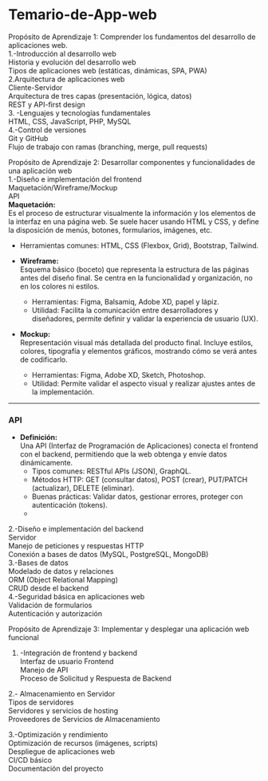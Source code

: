 # Temario-de-App-web
Propósito de Aprendizaje 1: Comprender los fundamentos del desarrollo de aplicaciones web.  
1.-Introducción al desarrollo web  
Historia y evolución del desarrollo web  
Tipos de aplicaciones web (estáticas, dinámicas, SPA, PWA)  
2.Arquitectura de aplicaciones web  
Cliente-Servidor  
Arquitectura de tres capas (presentación, lógica, datos)  
REST y API-first design  
3. -Lenguajes y tecnologías fundamentales  
HTML, CSS, JavaScript, PHP, MySQL  
4.-Control de versiones  
Git y GitHub  
Flujo de trabajo con ramas (branching, merge, pull requests)  

Propósito de Aprendizaje 2: Desarrollar componentes y funcionalidades de una aplicación web   
1.-Diseño e implementación del frontend  
Maquetación/Wireframe/Mockup  
API  
**Maquetación:**  
  Es el proceso de estructurar visualmente la información y los elementos de la interfaz en una página web. Se suele hacer usando HTML y CSS, y define la disposición de menús, botones, formularios, imágenes, etc.  
  - Herramientas comunes: HTML, CSS (Flexbox, Grid), Bootstrap, Tailwind.  

- **Wireframe:**  
  Esquema básico (boceto) que representa la estructura de las páginas antes del diseño final. Se centra en la funcionalidad y organización, no en los colores ni estilos.  
  - Herramientas: Figma, Balsamiq, Adobe XD, papel y lápiz.  
  - Utilidad: Facilita la comunicación entre desarrolladores y diseñadores, permite definir y validar la experiencia de usuario (UX).  

- **Mockup:**   
  Representación visual más detallada del producto final. Incluye estilos, colores, tipografía y elementos gráficos, mostrando cómo se verá antes de codificarlo.  
  - Herramientas: Figma, Adobe XD, Sketch, Photoshop.  
  - Utilidad: Permite validar el aspecto visual y realizar ajustes antes de la implementación.  

---

### API  

- **Definición:**  
  Una API (Interfaz de Programación de Aplicaciones) conecta el frontend con el backend, permitiendo que la web obtenga y envíe datos dinámicamente.  
  - Tipos comunes: RESTful APIs (JSON), GraphQL.  
  - Métodos HTTP: GET (consultar datos), POST (crear), PUT/PATCH (actualizar), DELETE (eliminar).  
  - Buenas prácticas: Validar datos, gestionar errores, proteger con autenticación (tokens).  
  - 
2.-Diseño e implementación del backend  
Servidor  
Manejo de peticiones y respuestas HTTP  
Conexión a bases de datos (MySQL, PostgreSQL, MongoDB)  
3.-Bases de datos  
 Modelado de datos y relaciones  
ORM (Object Relational Mapping)  
CRUD desde el backend  
4.-Seguridad básica en aplicaciones web  
Validación de formularios  
Autenticación y autorización   

Propósito de Aprendizaje 3: Implementar y desplegar una aplicación web funcional  
1. -Integración de frontend y backend  
Interfaz de usuario Frontend  
Manejo de API  
Proceso de Solicitud y Respuesta de Backend  

2.- Almacenamiento en Servidor  
Tipos de servidores   
Servidores y servicios de hosting   
Proveedores de Servicios de Almacenamiento  

3.-Optimización y rendimiento  
Optimización de recursos (imágenes, scripts)  
Despliegue de aplicaciones web  
CI/CD básico  
Documentación del proyecto  

